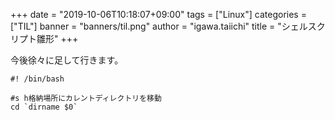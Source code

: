 +++
date = "2019-10-06T10:18:07+09:00"
tags = ["Linux"]
categories = ["TIL"]
banner = "banners/til.png"
author = "igawa.taiichi"
title = "シェルスクリプト雛形"
+++

今後徐々に足して行きます。
<!--more-->

```
#! /bin/bash

#s h格納場所にカレントディレクトリを移動
cd `dirname $0`

```
